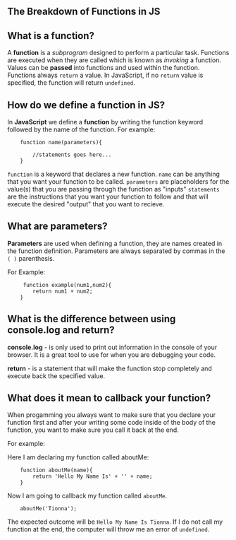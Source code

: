 ## The Breakdown of Functions in JS 


## What is a function?

A **function** is a *subprogram* designed to perform a particular task. Functions are executed when they are called which is known as *invoking* a function. Values can be **passed** into functions and used within the function. Functions always `return` a value. In JavaScript, if no `return` value is specified, the function will return `undefined`. 



## How do we define a function in JS? 

In **JavaScript** we define a **function** by writing the function keyword followed by the name of the function. For example: 

	 	function name(parameters){
		
			//statements goes here...
		}

`function` is a keyword that declares a new function. 
`name` can be anything that you want your function to be called.
`parameters` are placeholders for the value(s) that you are passing through the function as "inputs"
`statements` are the instructions that you want your function to follow and  that will execute the desired "output" that you want to recieve. 


## What are parameters? 
**Parameters** are used when defining a function, they are names created in the function definition. Parameters are always separated by commas in the `( )` parenthesis. 

For Example: 

		 function example(num1,num2){
			return num1 + num2; 
		}
		

## What is the difference between using console.log and return? 


**console.log** - is only used to print out information in the console of your browser. It is a great tool to use for when you are debugging your code.  

**return** - is a statement that will make the function stop completely and execute back the specified value. 



## What does it mean to callback your function? 

When progamming you always want to make sure that you declare your function first and after your writing some code inside of the body of the function, you want to make sure you call it back at the end. 

For example: 

Here I am declaring my function called aboutMe: 

		function aboutMe(name){
			return 'Hello My Name Is' + '' + name;
		}


Now I am going to callback my function called `aboutMe`. 
		
		aboutMe('Tionna'); 
		

The expected outcome will be `Hello My Name Is Tionna`. If I do not call my function at the end, the computer will throw me an error of `undefined`. 


























